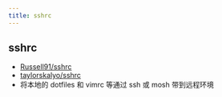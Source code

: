 ```yaml
---
title: sshrc
---
```


## sshrc

- [Russell91/sshrc](https://github.com/Russell91/sshrc)
- [taylorskalyo/sshrc](https://github.com/taylorskalyo/sshrc)
- 将本地的 dotfiles 和 vimrc 等通过 ssh 或 mosh 带到远程环境
